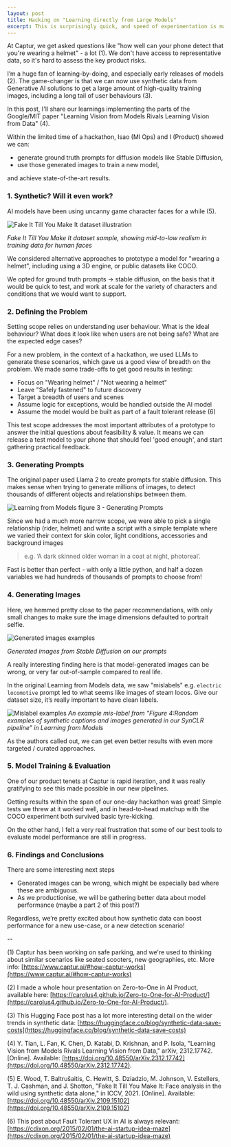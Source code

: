 ```yaml
---
layout: post
title: Hacking on "Learning directly from Large Models"
excerpt: This is surprisingly quick, and speed of experimentation is magical. A practical look at our hackathon project.
---
```


At Captur, we get asked questions like "how well can your phone detect that you're wearing a helmet" - a lot (1). We don't have access to representative data, so it's hard to assess the key product risks.

I’m a huge fan of learning-by-doing, and especially early releases of models (2). The game-changer is that we can now use synthetic data from Generative AI solutions to get a large amount of high-quality training images, including a long tail of user behaviours (3). 

In this post, I'll share our learnings implementing the parts of the Google/MIT paper "Learning Vision from Models Rivals Learning Vision from Data" (4). 

Within the limited time of a hackathon, Isao (Ml Ops) and I (Product) showed we can:
- generate ground truth prompts for diffusion models like Stable Diffusion, 
- use those generated images to train a new model, 

and achieve state-of-the-art results.

### 1. Synthetic? Will it even work?
AI models have been using uncanny game character faces for a while (5). 

![Fake It Till You Make It dataset illustration](/images/synthetic-data-fake-it-till-you-make-it-dataset.png)

_Fake It Till You Make It dataset sample, showing mid-to-low realism in training data for human faces_

We considered alternative approaches to prototype a model for "wearing a helmet", including using a 3D engine, or public datasets like COCO. 

We opted for ground truth prompts -> stable diffusion, on the basis that it would be quick to test, and work at scale for the variety of characters and conditions that we would want to support.

### 2. Defining the Problem 
Setting scope relies on understanding user behaviour. What is the ideal behaviour? What does it look like when users are not being safe? What are the expected edge cases? 

For a new problem, in the context of a hackathon, we used LLMs to generate these scenarios, which gave us a good view of breadth on the problem. We made some trade-offs to get good results in testing:
- Focus on "Wearing helmet" / "Not wearing a helmet"
- Leave "Safely fastened" to future discovery
- Target a breadth of users and scenes
- Assume logic for exceptions, would be handled outside the AI model
- Assume the model would be built as part of a fault tolerant release (6)

This test scope addresses the most important attributes of a prototype to answer the initial questions about feasibility & value. It means we can release a test model to your phone that should feel 'good enough', and start gathering practical feedback.

### 3. Generating Prompts
The original paper used Llama 2 to create prompts for stable diffusion. This makes sense when trying to generate millions of images, to detect thousands of different objects and relationships between them. 

![Learning from Models figure 3 - Generating Prompts](/images/synthetic-data-learning-from-models-fig3.png)

Since we had a much more narrow scope, we were able to pick a single relationship (rider, helmet) and write a script with a simple template where we varied their context for skin color, light conditions, accessories and background images

> e.g. ‘A dark skinned older woman in a coat at night, photoreal’. 

Fast is better than perfect - with only a little python, and half a dozen variables we had hundreds of thousands of prompts to choose from!

### 4. Generating Images
Here, we hemmed pretty close to the paper recommendations, with only small changes to make sure the image dimensions defaulted to portrait selfie. 

![Generated images examples](/images/synthetic-data-generated-images-examples.png)

_Generated images from Stable Diffusion on our prompts_

A really interesting finding here is that model-generated images can be wrong, or very far out-of-sample compared to real life.  

In the original Learning from Models data, we saw "mislabels" e.g. `electric locomotive` prompt led to what seems like images of steam locos. Give our dataset size, it’s really important to have clean labels. 

![Mislabel examples](/images/synthetic-data-mislabel.png)
_An example mis-label from "Figure 4:Random examples of synthetic captions and images generated in our SynCLR pipeline" in Learning from Models_

As the authors called out, we can get even better results with even more targeted / curated approaches.

### 5. Model Training & Evaluation
One of our product tenets at Captur is rapid iteration, and it was really gratifying to see this made possible in our new pipelines. 

Getting results within the span of our one-day hackathon was great! Simple tests we threw at it worked well, and in head-to-head matchup with the COCO experiment both survived basic tyre-kicking.

On the other hand, I felt a very real frustration that some of our best tools to evaluate model performance are still in progress. 

### 6. Findings and Conclusions
There are some interesting next steps
- Generated images can be wrong, which might be especially bad where these are ambiguous.
- As we productionise, we will be gathering better data about model performance (maybe a part 2 of this post?)

Regardless, we’re pretty excited about how synthetic data can boost performance for a new use-case, or a new detection scenario!

--

(1) Captur has been working on safe parking, and we're used to thinking about similar scenarios like seated scooters, new geographies, etc. More info:
[https://www.captur.ai/#how-captur-works](https://www.captur.ai/#how-captur-works)

(2) I made a whole hour presentation on Zero-to-One in AI Product, available here:
[https://carolus4.github.io/Zero-to-One-for-AI-Product/](https://carolus4.github.io/Zero-to-One-for-AI-Product/).

(3) This Hugging Face post has a lot more interesting detail on the wider trends in synthetic data: [https://huggingface.co/blog/synthetic-data-save-costs](https://huggingface.co/blog/synthetic-data-save-costs)

(4) Y. Tian, L. Fan, K. Chen, D. Katabi, D. Krishnan, and P. Isola, "Learning Vision from Models Rivals Learning Vision from Data," arXiv, 2312.17742. [Online]. Available: [https://doi.org/10.48550/arXiv.2312.17742](https://doi.org/10.48550/arXiv.2312.17742).

(5) E. Wood, T. Baltrušaitis, C. Hewitt, S. Dziadzio, M. Johnson, V. Estellers, T. J. Cashman, and J. Shotton, "Fake It Till You Make It: Face analysis in the wild using synthetic data alone," in ICCV, 2021. [Online]. Available: [https://doi.org/10.48550/arXiv.2109.15102](https://doi.org/10.48550/arXiv.2109.15102)

(6) This post about Fault Tolerant UX in AI is always relevant: [https://cdixon.org/2015/02/01/the-ai-startup-idea-maze](https://cdixon.org/2015/02/01/the-ai-startup-idea-maze)